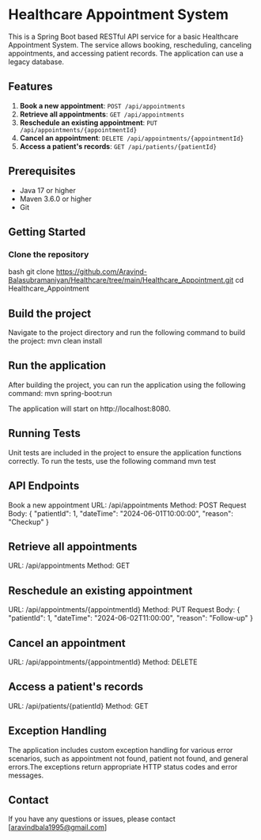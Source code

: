 # Healthcare Appointment System

This is a Spring Boot based RESTful API service for a basic Healthcare Appointment System. 
The service allows booking, rescheduling, canceling appointments, and accessing patient records. 
The application can use a legacy database.

## Features

1. **Book a new appointment**: `POST /api/appointments`
2. **Retrieve all appointments**: `GET /api/appointments`
3. **Reschedule an existing appointment**: `PUT /api/appointments/{appointmentId}`
4. **Cancel an appointment**: `DELETE /api/appointments/{appointmentId}`
5. **Access a patient's records**: `GET /api/patients/{patientId}`

## Prerequisites

- Java 17 or higher
- Maven 3.6.0 or higher
- Git

## Getting Started

### Clone the repository

bash
git clone https://github.com/Aravind-Balasubramaniyan/Healthcare/tree/main/Healthcare_Appointment.git
cd Healthcare_Appointment

Build the project
------------------
Navigate to the project directory and run the following command to build the project:
mvn clean install

Run the application
--------------------
After building the project, you can run the application using the following command:
mvn spring-boot:run

The application will start on http://localhost:8080.

Running Tests
-------------
Unit tests are included in the project to ensure the application functions correctly. 
To run the tests, use the following command
mvn test

API Endpoints
--------------
Book a new appointment
URL: /api/appointments
Method: POST
Request Body:
{
  "patientId": 1,
  "dateTime": "2024-06-01T10:00:00",
  "reason": "Checkup"
}

Retrieve all appointments
---------------------------
URL: /api/appointments
Method: GET

Reschedule an existing appointment
-----------------------------------
URL: /api/appointments/{appointmentId}
Method: PUT
Request Body:
{
  "patientId": 1,
  "dateTime": "2024-06-02T11:00:00",
  "reason": "Follow-up"
}

Cancel an appointment
----------------------
URL: /api/appointments/{appointmentId}
Method: DELETE

Access a patient's records
----------------------------
URL: /api/patients/{patientId}
Method: GET

Exception Handling
--------------------
The application includes custom exception handling for various error scenarios, such as appointment not found, 
patient not found, and general errors.The exceptions return appropriate HTTP status codes and error messages.

Contact
---------
If you have any questions or issues, please contact [aravindbala1995@gmail.com]
